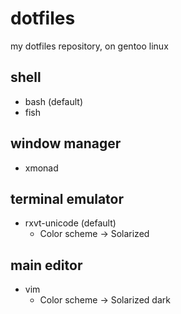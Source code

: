 # dotfiles
my dotfiles repository, on gentoo linux
## shell
- bash (default)
- fish
## window manager
- xmonad
## terminal emulator
- rxvt-unicode (default)
  - Color scheme              -> Solarized
## main editor
- vim
  - Color scheme              -> Solarized dark
